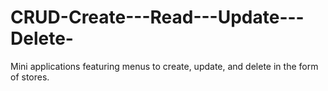# CRUD-Create---Read---Update---Delete-
Mini applications featuring menus to create, update, and delete in the form of stores.

